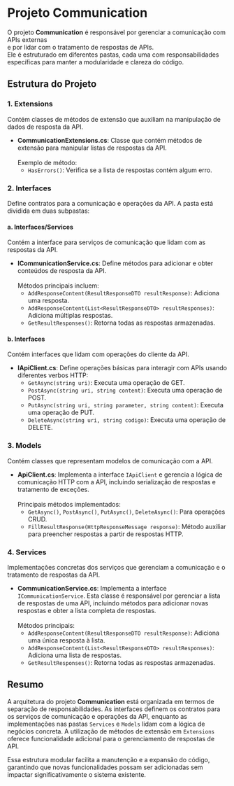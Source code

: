 ﻿# Projeto Communication

O projeto **Communication** é responsável por gerenciar a comunicação com APIs externas
<br> e por lidar com o tratamento de respostas de APIs. <br>
Ele é estruturado em diferentes pastas, cada uma com responsabilidades específicas para manter a modularidade e clareza do código.

## Estrutura do Projeto

### 1. Extensions
Contém classes de métodos de extensão que auxiliam na manipulação de dados de resposta da API.

- **CommunicationExtensions.cs**: Classe que contém métodos de extensão para manipular listas de respostas da API. <br>
<br> Exemplo de método:
  - `HasErrors()`: Verifica se a lista de respostas contém algum erro.

### 2. Interfaces
Define contratos para a comunicação e operações da API. A pasta está dividida em duas subpastas:

#### a. Interfaces/Services
Contém a interface para serviços de comunicação que lidam com as respostas da API.

- **ICommunicationService.cs**: Define métodos para adicionar e obter conteúdos de resposta da API. <br>
<br> Métodos principais incluem:
  - `AddResponseContent(ResultResponseDTO resultResponse)`: Adiciona uma resposta.
  - `AddResponseContent(List<ResultResponseDTO> resultResponses)`: Adiciona múltiplas respostas.
  - `GetResultResponses()`: Retorna todas as respostas armazenadas.

#### b. Interfaces
Contém interfaces que lidam com operações do cliente da API.

- **IApiClient.cs**: Define operações básicas para interagir com APIs usando diferentes verbos HTTP:
  - `GetAsync(string uri)`: Executa uma operação de GET.
  - `PostAsync(string uri, string content)`: Executa uma operação de POST.
  - `PutAsync(string uri, string parameter, string content)`: Executa uma operação de PUT.
  - `DeleteAsync(string uri, string codigo)`: Executa uma operação de DELETE.

### 3. Models
Contém classes que representam modelos de comunicação com a API.

- **ApiClient.cs**: Implementa a interface `IApiClient` e gerencia a lógica de comunicação HTTP com a API, incluindo serialização de respostas e tratamento de exceções. <br>
<br> Principais métodos implementados:
  - `GetAsync()`, `PostAsync()`, `PutAsync()`, `DeleteAsync()`: Para operações CRUD.
  - `FillResultResponse(HttpResponseMessage response)`: Método auxiliar para preencher respostas a partir de respostas HTTP.

### 4. Services
Implementações concretas dos serviços que gerenciam a comunicação e o tratamento de respostas da API.

- **CommunicationService.cs**: Implementa a interface `ICommunicationService`. Esta classe é responsável por gerenciar a lista de respostas de uma API, incluindo métodos para adicionar novas respostas e obter a lista completa de respostas. <br>
<br> Métodos principais:
  - `AddResponseContent(ResultResponseDTO resultResponse)`: Adiciona uma única resposta à lista.
  - `AddResponseContent(List<ResultResponseDTO> resultResponses)`: Adiciona uma lista de respostas.
  - `GetResultResponses()`: Retorna todas as respostas armazenadas.

## Resumo

A arquitetura do projeto **Communication** está organizada em termos de separação de responsabilidades. As interfaces definem os contratos para os serviços de comunicação e operações da API, enquanto as implementações nas pastas `Services` e `Models` lidam com a lógica de negócios concreta. A utilização de métodos de extensão em `Extensions` oferece funcionalidade adicional para o gerenciamento de respostas de API.

Essa estrutura modular facilita a manutenção e a expansão do código, garantindo que novas funcionalidades possam ser adicionadas sem impactar significativamente o sistema existente.

